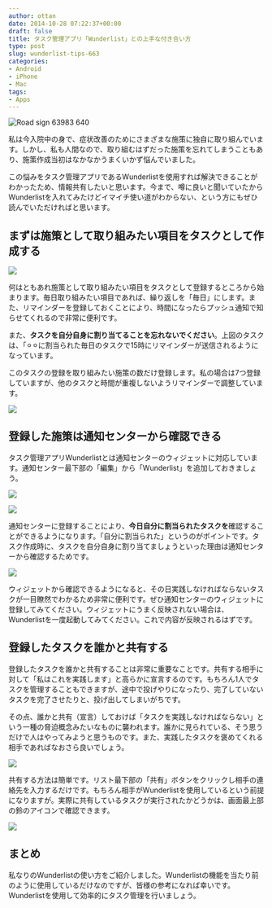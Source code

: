 ```yaml
---
author: ottan
date: 2014-10-28 07:22:37+00:00
draft: false
title: タスク管理アプリ「Wunderlist」との上手な付き合い方
type: post
slug: wunderlist-tips-663
categories:
- Android
- iPhone
- Mac
tags:
- Apps
---
```


![Road sign 63983 640](/images/2014/10/141028-544f43793c711.jpg)






私は今入院中の身で、症状改善のためにさまざまな施策に独自に取り組んでいます。しかし、私も人間なので、取り組むはずだった施策を忘れてしまうこともあり、施策作成当初はなかなかうまくいかず悩んでいました。





この悩みをタスク管理アプリであるWunderlistを使用すれば解決できることがわかったため、情報共有したいと思います。今まで、噂に良いと聞いていたからWunderlistを入れてみたけどイマイチ使い道がわからない、という方にもぜひ読んでいただければと思います。





## まずは施策として取り組みたい項目をタスクとして作成する





![](/uploads/2014/10/141028-544f437c09ab3.png)







何はともあれ施策として取り組みたい項目をタスクとして登録するところから始まります。毎日取り組みたい項目であれば、繰り返しを「毎日」にします。また、リマインダーを登録しておくことにより、時間になったらプッシュ通知で知らせてくれるので非常に便利です。





また、**タスクを自分自身に割り当てることを忘れないでください**。上図のタスクは、「⚪︎⚪︎に割当られた毎日のタスクで15時にリマインダーが送信されるようになっています。





このタスクの登録を取り組みたい施策の数だけ登録します。私の場合は7つ登録していますが、他のタスクと時間が重複しないようリマインダーで調整しています。





![](/uploads/2014/10/141028-544f437e778a2.png)






## 登録した施策は通知センターから確認できる





タスク管理アプリWunderlistとは通知センターのウィジェットに対応しています。通知センター最下部の「編集」から「Wunderlist」を追加しておきましょう。





![](/uploads/2014/10/141028-544f4381077dd.png)






![](/uploads/2014/10/141028-544f43831950d.png)






通知センターに登録することにより、**今日自分に割当られたタスクを**確認することができるようになります。「自分に割当られた」というのがポイントです。タスク作成時に、タスクを自分自身に割り当てましょうといった理由は通知センターから確認するためです。





![](/uploads/2014/10/141028-544f438691331.png)






ウィジェットから確認できるようになると、その日実践しなければならないタスクが一目瞭然でわかるため非常に便利です。ぜひ通知センターのウィジェットに登録してみてください。ウィジェットにうまく反映されない場合は、Wunderlistを一度起動してみてください。これで内容が反映されるはずです。





## 登録したタスクを誰かと共有する





登録したタスクを誰かと共有することは非常に重要なことです。共有する相手に対して「私はこれを実践します」と高らかに宣言するのです。もちろん1人でタスクを管理することもできますが、途中で投げやりになったり、完了していないタスクを完了させたりと、投げ出してしまいがちです。





その点、誰かと共有（宣言）しておけば「タスクを実践しなければならない」という一種の脅迫概念みたいなものに襲われます。誰かに見られている、そう思うだけで人はやってみようと思うものです。また、実践したタスクを褒めてくれる相手であればなおさら良いでしょう。





![](/uploads/2014/10/141028-544f438943714.png)






共有する方法は簡単です。リスト最下部の「共有」ボタンをクリックし相手の連絡先を入力するだけです。もちろん相手がWunderlistを使用しているという前提になりますが。実際に共有しているタスクが実行されたかどうかは、画面最上部の鈴のアイコンで確認できます。





![](/uploads/2014/10/141028-544f438c6b9e0.png)






## まとめ





私なりのWunderlistの使い方をご紹介しました。Wunderlistの機能を当たり前のように使用しているだけなのですが、皆様の参考になれば幸いです。Wunderlistを使用して効率的にタスク管理を行いましょう。
